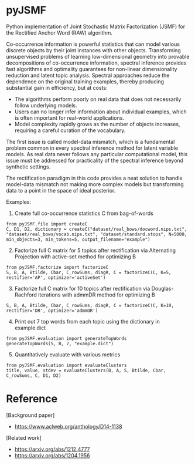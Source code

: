 # pyJSMF

Python implementation of Joint Stochastic Matrix Factorization (JSMF) for the Rectified Anchor Word (RAW) algorithm.

Co-occurrence information is powerful statistics that can model various discrete objects by their joint instances with other objects. Transforming unsupervised problems of learning low-dimensional geometry into provable decompositions of co-occurrence information, spectral inference provides fast algorithms and optimality guarantees for non-linear dimensionality reduction and latent topic analysis. Spectral approaches reduce the dependence on the original training examples, thereby producing substantial gain in efficiency, but at costs:

- The algorithms perform poorly on real data that does not necessarily follow underlying models.
- Users can no longer infer information about individual examples, which is often important for real-world applications.
- Model complexity rapidly grows as the number of objects increases, requiring a careful curation of the vocabulary.

The first issue is called model-data mismatch, which is a fundamental problem common in every spectral inference method for latent variable models. As real data never follows any particular computational model, this issue must be addressed for practicality of the spectral inference beyond synthetic settings.

The rectification paradigm in this code provides a neat solution to handle model-data mismatch not making more complex models but transforming data to a point in the space of ideal posterior. 


Examples:

1. Create full co-occurrence statistics C from bag-of-words
```
from pyJSMF.file import createC
C, D1, D2, dictionary = createC("dataset/real_bows/docword.nips.txt", "dataset/real_bows/vocab.nips.txt", "dataset/standard.stops", N=5000, min_objects=3, min_tokens=5, output_filename="example")
```

2. Factorize full C matrix for 5 topics after rectification via Alternating Projection with active-set method for optimizing B
```
from pyJSMF.factorize import factorizeC
S, B, A, Btilde, Cbar, C_rowSums, diagR, C = factorizeC(C, K=5, rectifier='AP', optimizer='activeSet')
```

3. Factorize full C matrix for 10 topics after rectification via Douglas-Rachford iterations with admmDR method for optimizing B
```
S, B, A, Btilde, Cbar, C_rowSums, diagR, C = factorizeC(C, K=10, rectifier='DR', optimizer='admmDR')
```

4. Print out 7 top words from each topic using the dictionary in example.dict
```
from pyJSMF.evaluation import generateTopWords
generateTopWords(S, B, 7, "example.dict")
```

5. Quantitatively evaluate with various metrics
```
from pyJSMF.evaluation import evaluateClusters
title, value, stdev = evaluateClusters(B, A, S, Btilde, Cbar, C_rowSums, C, D1, D2)
```

# Reference
[Background paper]
- https://www.aclweb.org/anthology/D14-1138

[Related work]
- https://arxiv.org/abs/1212.4777
- https://arxiv.org/abs/1204.1956
